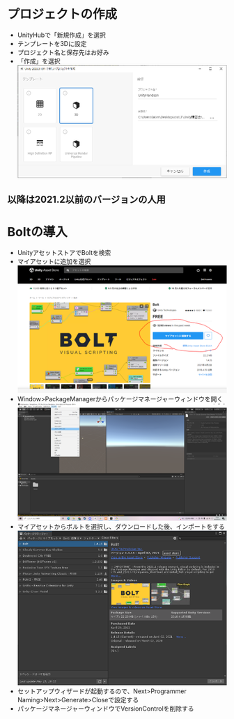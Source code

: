 # プロジェクトの作成  
- UnityHubで「新規作成」を選択
- テンプレートを3Dに設定
- プロジェクト名と保存先はお好み
- 「作成」を選択
![プロジェクトの設定例](https://github.com/Naja-Naja/Unity_Handson/blob/main/Handson/projectsetting.png)

## 以降は2021.2以前のバージョンの人用
#  Boltの導入
- UnityアセットストアでBoltを検索
- マイアセットに追加を選択
![マイアセットに追加](https://github.com/Naja-Naja/Unity_Handson/blob/main/Handson/addbolt.png)
- Window>PackageManagerからパッケージマネージャーウィンドウを開く
![マイアセットに追加](https://github.com/Naja-Naja/Unity_Handson/blob/main/Handson/2022-05-15%20(2).png)
- マイアセットからボルトを選択し、ダウンロードした後、インポートをする　　
![マイアセットに追加](https://github.com/Naja-Naja/Unity_Handson/blob/main/Handson/2022-05-15%20(3).png)
- セットアップウィザードが起動するので、Next>Programmer Naming>Next>Generate>Closeで設定する
- パッケージマネージャーウィンドウでVersionControlを削除する
